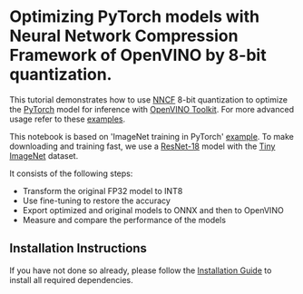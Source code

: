 # Optimizing PyTorch models with Neural Network Compression Framework of OpenVINO by 8-bit quantization.

This tutorial demonstrates how to use [NNCF](https://github.com/openvinotoolkit/nncf) 8-bit quantization to optimize the 
[PyTorch](https://pytorch.org/) model for inference with [OpenVINO Toolkit](https://docs.openvino.ai/). 
For more advanced usage refer to these [examples](https://github.com/openvinotoolkit/nncf/tree/develop/examples).

This notebook is based on 'ImageNet training in PyTorch' [example](https://github.com/pytorch/examples/blob/master/imagenet/main.py).
To make downloading and training fast, we use a [ResNet-18](https://arxiv.org/abs/1512.03385) model with the 
[Tiny ImageNet](http://cs231n.stanford.edu/reports/2015/pdfs/leonyao_final.pdf) dataset.

It consists of the following steps:
- Transform the original FP32 model to INT8
- Use fine-tuning to restore the accuracy
- Export optimized and original models to ONNX and then to OpenVINO
- Measure and compare the performance of the models

## Installation Instructions

If you have not done so already, please follow the [Installation Guide](../../README.md) to install all required dependencies.

